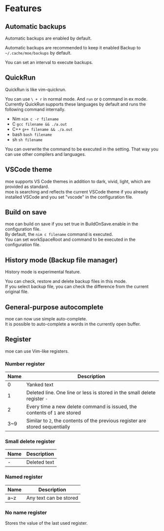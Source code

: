 # Features

## Automatic backups

Automatic backups are enabled by default.

Automatic backups are recommended to keep it enabled
Backup to `~/.cache/moe/backups` by default.

You can set an interval to execute backups.

## QuickRun

QuickRun is like vim-quickrun.

You can use ```\ + r``` in normal mode. And ```run``` or ```Q``` command in ex mode.  
Currently QuickRun supports these languages by default and runs the following command internally.

- Nim ```nim c -r filename```
- C ```gcc filename && ./a.out```
- C++ ```g++ filename && ./a.out```
- bash ```bash filename```
- sh ```sh filename```

You can overwrite the command to be executed in the setting. That way you can use other compilers and languages.

## VSCode theme

moe supports VS Code themes in addition to dark, vivid, light, which are provided as standard.  
moe is searching and reflects the current VSCode theme if you already installed VSCode and you set "vscode" in the configuration file.

## Build on save

moe can build on save if you set true in BuildOnSave.enable in the configuration file.  
By default, the ```nim c filename``` command is executed.  
You can set workSpaceRoot and command to be executed in the configuration file.

## History mode (Backup file manager)

History mode is experimental feature.

You can check, restore and delete backup files in this mode.  
If you select backup file, you can check the difference from the current original file.  

## General-purpose autocomplete

moe can now use simple auto-complete.  
It is possible to auto-complete a words in the currently open buffer.

## Register

moe can use Vim-like registers.

### Number register
| Name | Description                                                                       |
|------|-----------------------------------------------------------------------------------|
| 0    | Yanked text                                                                       |
| 1    | Deleted line. One line or less is stored in the small delete register ```-```     |
| 2    | Every time a new delete command is issued, the contents of ```1``` are stored     |
| 3~9  | Similar to ```2```, the contents of the previous register are stored sequentially |

### Small delete register
| Name | Description   |
|------|---------------|
| -    | Deleted text  |

### Named register

| Name | Description            |
|------|------------------------|
| a~z  | Any text can be stored |

### No name register

Stores the value of the last used register.
